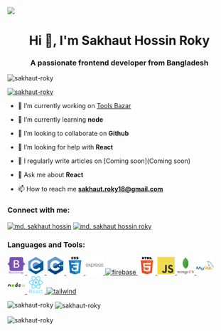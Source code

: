 ![](https://media-exp1.licdn.com/dms/image/D5616AQEoDbaIEpVBvA/profile-displaybackgroundimage-shrink_350_1400/0/1665491457431?e=1671062400&v=beta&t=hcBsZE_fNEzAqINx2JCnLwhkd7dxYOLDDbxQIQ3mEmk)

<h1 align="center">Hi 👋, I'm Sakhaut Hossin Roky</h1>
<h3 align="center">A passionate frontend developer from Bangladesh</h3>

<p align="left"> <img src="https://komarev.com/ghpvc/?username=sakhaut-roky&label=Profile%20views&color=0e75b6&style=flat" alt="sakhaut-roky" /> </p>

<p align="left"> <a href="https://github.com/ryo-ma/github-profile-trophy"><img src="https://github-profile-trophy.vercel.app/?username=sakhaut-roky" alt="sakhaut-roky" /></a> </p>

- 🔭 I’m currently working on [Tools Bazar](https://github.com/Sakhaut-Roky/tools-bazar-client)

- 🌱 I’m currently learning **node**

- 👯 I’m looking to collaborate on **Github**

- 🤝 I’m looking for help with **React**

- 📝 I regularly write articles on [Coming soon](Coming soon)

- 💬 Ask me about **React**

- 📫 How to reach me **sakhaut.roky18@gmail.com**

<h3 align="left">Connect with me:</h3>
<p align="left">
<a href="https://linkedin.com/in/md. sakhaut hossin" target="blank"><img align="center" src="https://raw.githubusercontent.com/rahuldkjain/github-profile-readme-generator/master/src/images/icons/Social/linked-in-alt.svg" alt="md. sakhaut hossin" height="30" width="40" /></a>
<a href="https://fb.com/md. sakhaut hossin roky" target="blank"><img align="center" src="https://raw.githubusercontent.com/rahuldkjain/github-profile-readme-generator/master/src/images/icons/Social/facebook.svg" alt="md. sakhaut hossin roky" height="30" width="40" /></a>
</p>

<h3 align="left">Languages and Tools:</h3>
<p align="left"> <a href="https://getbootstrap.com" target="_blank" rel="noreferrer"> <img src="https://raw.githubusercontent.com/devicons/devicon/master/icons/bootstrap/bootstrap-plain-wordmark.svg" alt="bootstrap" width="40" height="40"/> </a> <a href="https://www.cprogramming.com/" target="_blank" rel="noreferrer"> <img src="https://raw.githubusercontent.com/devicons/devicon/master/icons/c/c-original.svg" alt="c" width="40" height="40"/> </a> <a href="https://www.w3schools.com/cpp/" target="_blank" rel="noreferrer"> <img src="https://raw.githubusercontent.com/devicons/devicon/master/icons/cplusplus/cplusplus-original.svg" alt="cplusplus" width="40" height="40"/> </a> <a href="https://www.w3schools.com/css/" target="_blank" rel="noreferrer"> <img src="https://raw.githubusercontent.com/devicons/devicon/master/icons/css3/css3-original-wordmark.svg" alt="css3" width="40" height="40"/> </a> <a href="https://expressjs.com" target="_blank" rel="noreferrer"> <img src="https://raw.githubusercontent.com/devicons/devicon/master/icons/express/express-original-wordmark.svg" alt="express" width="40" height="40"/> </a> <a href="https://firebase.google.com/" target="_blank" rel="noreferrer"> <img src="https://www.vectorlogo.zone/logos/firebase/firebase-icon.svg" alt="firebase" width="40" height="40"/> </a> <a href="https://www.w3.org/html/" target="_blank" rel="noreferrer"> <img src="https://raw.githubusercontent.com/devicons/devicon/master/icons/html5/html5-original-wordmark.svg" alt="html5" width="40" height="40"/> </a> <a href="https://developer.mozilla.org/en-US/docs/Web/JavaScript" target="_blank" rel="noreferrer"> <img src="https://raw.githubusercontent.com/devicons/devicon/master/icons/javascript/javascript-original.svg" alt="javascript" width="40" height="40"/> </a> <a href="https://www.mongodb.com/" target="_blank" rel="noreferrer"> <img src="https://raw.githubusercontent.com/devicons/devicon/master/icons/mongodb/mongodb-original-wordmark.svg" alt="mongodb" width="40" height="40"/> </a> <a href="https://www.mysql.com/" target="_blank" rel="noreferrer"> <img src="https://raw.githubusercontent.com/devicons/devicon/master/icons/mysql/mysql-original-wordmark.svg" alt="mysql" width="40" height="40"/> </a> <a href="https://nodejs.org" target="_blank" rel="noreferrer"> <img src="https://raw.githubusercontent.com/devicons/devicon/master/icons/nodejs/nodejs-original-wordmark.svg" alt="nodejs" width="40" height="40"/> </a> <a href="https://reactjs.org/" target="_blank" rel="noreferrer"> <img src="https://raw.githubusercontent.com/devicons/devicon/master/icons/react/react-original-wordmark.svg" alt="react" width="40" height="40"/> </a> <a href="https://tailwindcss.com/" target="_blank" rel="noreferrer"> <img src="https://www.vectorlogo.zone/logos/tailwindcss/tailwindcss-icon.svg" alt="tailwind" width="40" height="40"/> </a> </p>

<p><img align="left" src="https://github-readme-stats.vercel.app/api/top-langs?username=sakhaut-roky&show_icons=true&locale=en&layout=compact" alt="sakhaut-roky" /></p>

<p>&nbsp;<img align="center" src="https://github-readme-stats.vercel.app/api?username=sakhaut-roky&show_icons=true&locale=en" alt="sakhaut-roky" /></p>

<p><img align="center" src="https://github-readme-streak-stats.herokuapp.com/?user=sakhaut-roky&" alt="sakhaut-roky" /></p>
